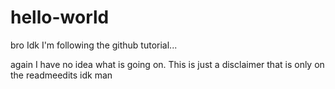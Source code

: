 # hello-world
bro Idk I'm following the github tutorial...


again I have no idea what is going on. This is just a disclaimer that is only on the readmeedits idk man
